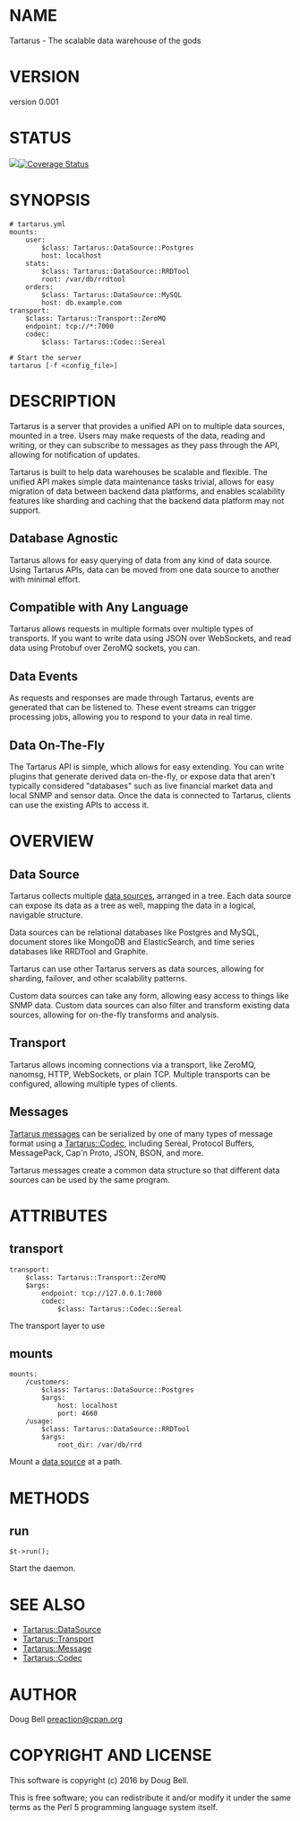 # NAME

Tartarus - The scalable data warehouse of the gods

# VERSION

version 0.001

# STATUS

<a href="https://travis-ci.org/preaction/Tartarus"><img src="https://travis-ci.org/preaction/Tartarus.svg?branch=master"></a><a href="https://coveralls.io/r/preaction/Tartarus"><img src="https://coveralls.io/repos/preaction/Tartarus/badge.png" alt="Coverage Status" /></a>

# SYNOPSIS

    # tartarus.yml
    mounts:
        user:
            $class: Tartarus::DataSource::Postgres
            host: localhost
        stats:
            $class: Tartarus::DataSource::RRDTool
            root: /var/db/rrdtool
        orders:
            $class: Tartarus::DataSource::MySQL
            host: db.example.com
    transport:
        $class: Tartarus::Transport::ZeroMQ
        endpoint: tcp://*:7000
        codec:
            $class: Tartarus::Codec::Sereal

    # Start the server
    tartarus [-f <config_file>]

# DESCRIPTION

Tartarus is a server that provides a unified API on to multiple data
sources, mounted in a tree. Users may make requests of the data, reading
and writing, or they can subscribe to messages as they pass through the
API, allowing for notification of updates.

Tartarus is built to help data warehouses be scalable and flexible. The
unified API makes simple data maintenance tasks trivial, allows for easy
migration of data between backend data platforms, and enables
scalability features like sharding and caching that the backend data
platform may not support.

## Database Agnostic

Tartarus allows for easy querying of data from any kind of data source.
Using Tartarus APIs, data can be moved from one data source to another
with minimal effort.

## Compatible with Any Language

Tartarus allows requests in multiple formats over multiple types of
transports. If you want to write data using JSON over WebSockets, and
read data using Protobuf over ZeroMQ sockets, you can.

## Data Events

As requests and responses are made through Tartarus, events are generated
that can be listened to. These event streams can trigger processing jobs,
allowing you to respond to your data in real time.

## Data On-The-Fly

The Tartarus API is simple, which allows for easy extending. You can
write plugins that generate derived data on-the-fly, or expose data that
aren't typically considered "databases" such as live financial market
data and local SNMP and sensor data. Once the data is connected to
Tartarus, clients can use the existing APIs to access it.

# OVERVIEW

## Data Source

Tartarus collects multiple [data sources](https://metacpan.org/pod/Tartarus::DataSource),
arranged in a tree. Each data source can expose its data as a tree as
well, mapping the data in a logical, navigable structure.

Data sources can be relational databases like Postgres and MySQL,
document stores like MongoDB and ElasticSearch, and time series
databases like RRDTool and Graphite.

Tartarus can use other Tartarus servers as data sources, allowing for
sharding, failover, and other scalability patterns.

Custom data sources can take any form, allowing easy access to things
like SNMP data. Custom data sources can also filter and transform
existing data sources, allowing for on-the-fly transforms and analysis.

## Transport

Tartarus allows incoming connections via a transport, like ZeroMQ,
nanomsg, HTTP, WebSockets, or plain TCP. Multiple transports can be
configured, allowing multiple types of clients.

## Messages

[Tartarus messages](https://metacpan.org/pod/Tartarus::Message) can be serialized by one of many
types of message format using a [Tartarus::Codec](https://metacpan.org/pod/Tartarus::Codec), including Sereal,
Protocol Buffers, MessagePack, Cap'n Proto, JSON, BSON, and more.

Tartarus messages create a common data structure so that different data
sources can be used by the same program.

# ATTRIBUTES

## transport

    transport:
        $class: Tartarus::Transport::ZeroMQ
        $args:
            endpoint: tcp://127.0.0.1:7000
            codec:
                $class: Tartarus::Codec::Sereal

The transport layer to use

## mounts

    mounts:
        /customers:
            $class: Tartarus::DataSource::Postgres
            $args:
                host: localhost
                port: 4660
        /usage:
            $class: Tartarus::DataSource::RRDTool
            $args:
                root_dir: /var/db/rrd

Mount a [data source](https://metacpan.org/pod/Tartarus::DataSource) at a path.

# METHODS

## run

    $t->run();

Start the daemon.

# SEE ALSO

- [Tartarus::DataSource](https://metacpan.org/pod/Tartarus::DataSource)
- [Tartarus::Transport](https://metacpan.org/pod/Tartarus::Transport)
- [Tartarus::Message](https://metacpan.org/pod/Tartarus::Message)
- [Tartarus::Codec](https://metacpan.org/pod/Tartarus::Codec)

# AUTHOR

Doug Bell <preaction@cpan.org>

# COPYRIGHT AND LICENSE

This software is copyright (c) 2016 by Doug Bell.

This is free software; you can redistribute it and/or modify it under
the same terms as the Perl 5 programming language system itself.
